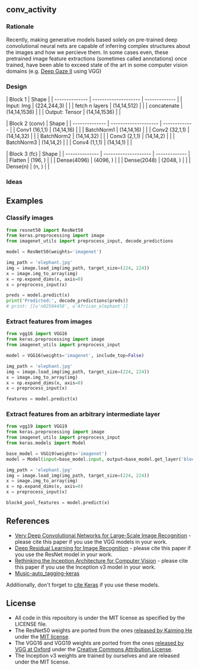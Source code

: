
## conv_activity
### Rationale
Recently, making generative models based solely on pre-trained deep convolutional neural nets are capable of inferring complex structures about the images and how we percieve them.
In some cases even, these pretrained image feature extractions (sometimes called annotations) once trained, have been able to exceed state of the art in some computer vision domains (e.g. [Deep Gaze II](https://arxiv.org/abs/1610.01563) using VGG)

### Design

| Block 1        | Shape                |
| -------------- | -------------------- | ------------- |
| Input: Img     | (224,244,3)          |               |
| fetch n layers | (14,14,512)          |               |
| concatenate    | (14,14,1536)         |               |
| Output: Tensor | (14,14,1536)         |               |


| Block 2 (conv) | Shape                |
| -------------- | -------------------- | ------------- |
| Conv1 (16,1,1) | (14,14,16)           |               |
| BatchNorm1     | (14,14,16)           |               |
| Conv2 (32,1,1) | (14,14,32)           |               |
| BatchNorm2     | (14,14,32)           |               |
| Conv3 (2,1,1)  | (14,14,2)            |               |
| BatchNorm3     | (14,14,2)            |               |
| Conv4 (1,1,1)  | (14,14,1)            |               |

| Block 3 (fc)   | Shape                |
| -------------- | -------------------- | ------------- |
| Flatten        | (196, )              |               |
| Dense(4096)    | (4096, )             |               |
| Dense(2048)    | (2048, )             |               |
| Dense(n)       | (n, )                |               |

### Ideas
#### 
## Examples

### Classify images

```python
from resnet50 import ResNet50
from keras.preprocessing import image
from imagenet_utils import preprocess_input, decode_predictions

model = ResNet50(weights='imagenet')

img_path = 'elephant.jpg'
img = image.load_img(img_path, target_size=(224, 224))
x = image.img_to_array(img)
x = np.expand_dims(x, axis=0)
x = preprocess_input(x)

preds = model.predict(x)
print('Predicted:', decode_predictions(preds))
# print: [[u'n02504458', u'African_elephant']]
```

### Extract features from images

```python
from vgg16 import VGG16
from keras.preprocessing import image
from imagenet_utils import preprocess_input

model = VGG16(weights='imagenet', include_top=False)

img_path = 'elephant.jpg'
img = image.load_img(img_path, target_size=(224, 224))
x = image.img_to_array(img)
x = np.expand_dims(x, axis=0)
x = preprocess_input(x)

features = model.predict(x)
```

### Extract features from an arbitrary intermediate layer

```python
from vgg19 import VGG19
from keras.preprocessing import image
from imagenet_utils import preprocess_input
from keras.models import Model

base_model = VGG19(weights='imagenet')
model = Model(input=base_model.input, output=base_model.get_layer('block4_pool').output)

img_path = 'elephant.jpg'
img = image.load_img(img_path, target_size=(224, 224))
x = image.img_to_array(img)
x = np.expand_dims(x, axis=0)
x = preprocess_input(x)

block4_pool_features = model.predict(x)
```

## References

- [Very Deep Convolutional Networks for Large-Scale Image Recognition](https://arxiv.org/abs/1409.1556) - please cite this paper if you use the VGG models in your work.
- [Deep Residual Learning for Image Recognition](https://arxiv.org/abs/1512.03385) - please cite this paper if you use the ResNet model in your work.
- [Rethinking the Inception Architecture for Computer Vision](http://arxiv.org/abs/1512.00567) - please cite this paper if you use the Inception v3 model in your work.
- [Music-auto_tagging-keras](https://github.com/keunwoochoi/music-auto_tagging-keras)

Additionally, don't forget to [cite Keras](https://keras.io/getting-started/faq/#how-should-i-cite-keras) if you use these models.


## License

- All code in this repository is under the MIT license as specified by the LICENSE file.
- The ResNet50 weights are ported from the ones [released by Kaiming He](https://github.com/KaimingHe/deep-residual-networks) under the [MIT license](https://github.com/KaimingHe/deep-residual-networks/blob/master/LICENSE).
- The VGG16 and VGG19 weights are ported from the ones [released by VGG at Oxford](http://www.robots.ox.ac.uk/~vgg/research/very_deep/) under the [Creative Commons Attribution License](https://creativecommons.org/licenses/by/4.0/).
- The Inception v3 weights are trained by ourselves and are released under the MIT license.
